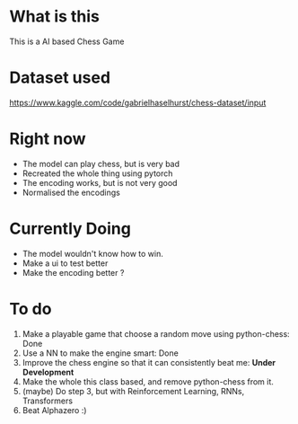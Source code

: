 # What is this
This is a AI based Chess Game

# Dataset used
https://www.kaggle.com/code/gabrielhaselhurst/chess-dataset/input

# Right now
 - The model can play chess, but is very bad
 - Recreated the whole thing using pytorch
 - The encoding works, but is not very good
 - Normalised the encodings


# Currently Doing

 - The model wouldn't know how to win. 
 - Make a ui to test better
 - Make the encoding better ?


# To do
 1. Make a playable game that choose a random move using python-chess: Done
 2. Use a NN to make the engine smart: Done
 3. Improve the chess engine so that it can consistently beat me: **Under Development**
 4. Make the whole this class based, and remove python-chess from it.
 5. (maybe) Do step 3, but with Reinforcement Learning, RNNs, Transformers
 5. Beat Alphazero :)

